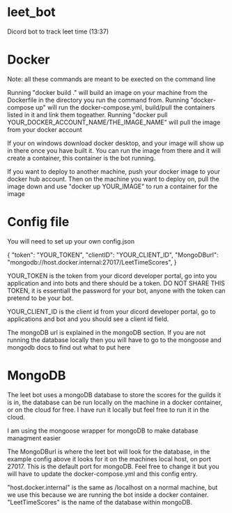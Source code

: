 # leet_bot
Dicord bot to track leet time (13:37)

# Docker
Note: all these commands are meant to be exected on the command line

Running "docker build ." will build an image on your machine from the Dockerfile in the directory you run the command from.
Running "docker-compose up" will run the docker-compose.yml, build/pull the containers listed in it and link them togeather.
Running "docker pull YOUR_DOCKER_ACCOUNT_NAME/THE_IMAGE_NAME" will pull the image from your docker account

If your on windows download docker desktop, and your image will show up in there once you have built it. You can run the image from there and it will create a container, this container is the bot running.

If you want to deploy to another machine, push your docker image to your docker hub account. Then on the machine you want to deploy on, pull the image down and use "docker up YOUR_IMAGE" to run a container for the image

# Config file
You will need to set up your own config.json

{
    "token": "YOUR_TOKEN",
    "clientID": "YOUR_CLIENT_ID",
    "MongoDBurl": "mongodb://host.docker.internal:27017/LeetTimeScores",
}

YOUR_TOKEN is the token from your dicord developer portal, go into you application and into bots and there should be a token. DO NOT SHARE THIS TOKEN, it is essentiall the password for your bot, anyone with the token can pretend to be your bot.

YOUR_CLIENT_ID is the client id from your dicord developer portal, go to applications and bot and you should see a client id field.

The mongoDB url is explained in the mongoDB section. If you are not running the database locally then you will have to go to the mongoose and mongodb docs to find out what to put here

# MongoDB
The leet bot uses a mongoDB database to store the scores for the guilds it is in, the database can be run locally on the machine in a docker container, or on the cloud for free. I have run it locally but feel free to run it in the cloud.

I am using the mongoose wrapper for mongoDB to make database managment easier

The MongoDBurl is where the leet bot will look for the database, in the example config above it looks for it on the machines local host, on port 27017. This is the default port for mongoDB. Feel free to change it but you will have to update the docker-compose.yml and this config entry. 

"host.docker.internal" is the same as /localhost on a normal machine, but we use this because we are running the bot inside a docker container. "LeetTimeScores" is the name of the database within mongoDB.